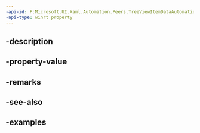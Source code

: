 ```yaml
---
-api-id: P:Microsoft.UI.Xaml.Automation.Peers.TreeViewItemDataAutomationPeer.ExpandCollapseState
-api-type: winrt property
---
```


## -description

## -property-value

## -remarks

## -see-also

## -examples


